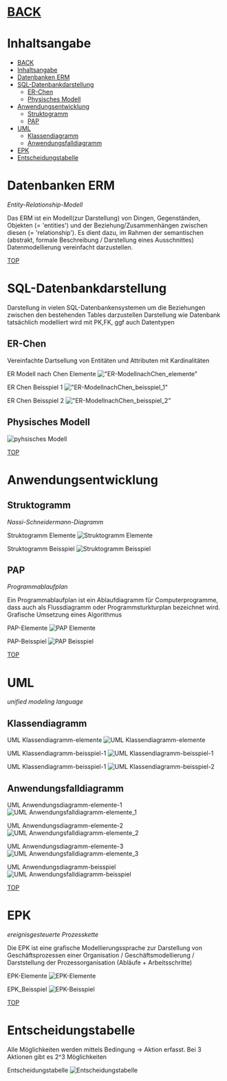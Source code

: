 # [BACK](../index.html)
# Inhaltsangabe

- [BACK](#back)
- [Inhaltsangabe](#inhaltsangabe)
- [Datenbanken ERM](#datenbanken-erm)
- [SQL-Datenbankdarstellung](#sql-datenbankdarstellung)
	- [ER-Chen](#er-chen)
	- [Physisches Modell](#physisches-modell)
- [Anwendungsentwicklung](#anwendungsentwicklung)
	- [Struktogramm](#struktogramm)
	- [PAP](#pap)
- [UML](#uml)
	- [Klassendiagramm](#klassendiagramm)
	- [Anwendungsfalldiagramm](#anwendungsfalldiagramm)
- [EPK](#epk)
- [Entscheidungstabelle](#entscheidungstabelle)

# Datenbanken ERM
*Entity-Relationship-Modell*

Das ERM ist ein Modell(zur Darstellung) von Dingen, Gegenständen, Objekten (= 'entities') und der Beziehung/Zusammenhängen zwischen diesen (= 'relationship'). Es dient dazu, im Rahmen der semantischen (abstrakt, formale Beschreibung / Darstellung eines Ausschnittes) Datenmodellierung vereinfacht darzustellen.

[TOP](#)

# SQL-Datenbankdarstellung
Darstellung in vielen SQL-Datenbankensystemen um die Beziehungen zwischen den bestehenden Tables darzustellen
Darstellung wie Datenbank tatsächlich modelliert wird mit PK,FK, ggf auch Datentypen

## ER-Chen
Vereinfachte Dartsellung von Entitäten und Attributen mit Kardinalitäten

ER Modell nach Chen Elemente
!["ER-ModellnachChen_elemente"](pics/erm_chen_elemente.png)

ER Chen Beisspiel 1
!["ER-ModellnachChen_beisspiel_1"](pics/erm_chen_beisspiel_1.png)

ER Chen Beisspiel 2
!["ER-ModellnachChen_beisspiel_2"](pics/erm_chen_beisspiel_2.png)

## Physisches Modell
![pyhsisches Modell](pics/erm_physischeER.png)


[TOP](#)

# Anwendungsentwicklung
## Struktogramm
*Nassi-Schneidermann-Diagramm*

Struktogramm Elemente
![Struktogramm Elemente](pics/struktogramm_elemente.png)

Struktogramm Beisspiel
![Struktogramm Beisspiel](pics/struktogramm_beisspiel.png)

## PAP
*Programmablaufplan*

Ein Programmablaufplan ist ein Ablaufdiagramm für Computerprogramme, dass auch als Flussdiagramm oder Programmsturkturplan bezeichnet wird. Grafische Umsetzung eines Algorithmus

PAP-Elemente
![PAP Elemente](pics/pap_elemente.png)

PAP-Beisspiel
![PAP Beisspiel](pics/pap_beisspiel.png)


[TOP](#)

# UML
*unified modeling language*

## Klassendiagramm
UML Klassendiagramm-elemente
![UML Klassendiagramm-elemente](pics/UML_Klassendiagramm_elemente.png)

UML Klassendiagramm-beisspiel-1
![UML Klassendiagramm-beisspiel-1](pics/UML_Klassendiagramm_beisspiel_1.png)

UML Klassendiagramm-beisspiel-1
![UML Klassendiagramm-beisspiel-2](pics/UML_Klassendiagramm_beisspiel_2.png)

## Anwendungsfalldiagramm
UML Anwendungsdiagramm-elemente-1
![UML Anwendungsfalldiagramm-elemente_1](pics/UML_Anwendungsfalldiagramm_elemente_1.png)

UML Anwendungsdiagramm-elemente-2
![UML Anwendungsfalldiagramm-elemente_2](pics/UML_Anwendungsfalldiagramm_elemente_2.png)

UML Anwendungsdiagramm-elemente-3
![UML Anwendungsfalldiagramm-elemente_3](pics/UML_Anwendungsfalldiagramm_elemente_3.png)

UML Anwendungsdiagramm-beisspiel
![UML Anwendungsfalldiagramm-beisspiel](pics/UML_Anwendungsfalldiagramm_beisspiel.png)


[TOP](#)

# EPK
*ereignisgesteuerte  Prozesskette*

Die EPK ist eine grafische Modellierungssprache zur Darstellung von Geschäftsprozessen einer Organisation / Geschäftsmodellierung / Darststellung der Prozessorganisation (Abläufe + Arbeitsschritte)

EPK-Elemente
![EPK-Elemente](pics/epk_elemente.png)

EPK_Beisspiel
![EPK-Beisspiel](pics/epk_bsp.png)


[TOP](#)

# Entscheidungstabelle
Alle Möglichkeiten werden mittels Bedingung -> Aktion erfasst. Bei 3 Aktionen gibt es 2^3 Möglichkeiten

Entscheidungstabelle
![Entscheidungstabelle](pics/entscheidungstabelle.png)
